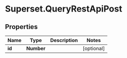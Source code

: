 # Superset.QueryRestApiPost

## Properties
Name | Type | Description | Notes
------------ | ------------- | ------------- | -------------
**id** | **Number** |  | [optional] 
